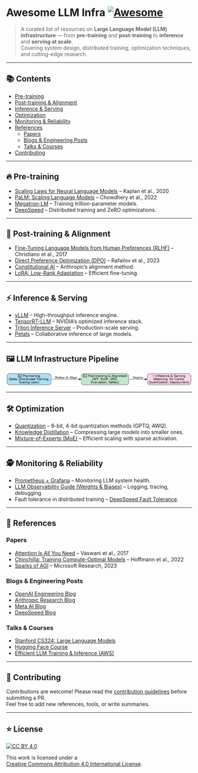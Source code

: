 # Awesome LLM Infra [![Awesome](https://awesome.re/badge.svg)](https://awesome.re)

> A curated list of resources on **Large Language Model (LLM) infrastructure** — from **pre-training** and **post-training** to **inference** and **serving at scale**.  
> Covering system design, distributed training, optimization techniques, and cutting-edge research.

---

## 📚 Contents

- [Pre-training](#-pre-training)
- [Post-training & Alignment](#-post-training--alignment)
- [Inference & Serving](#-inference--serving)
- [Optimization](#-optimization)
- [Monitoring & Reliability](#-monitoring--reliability)
- [References](#-references)
  - [Papers](#papers)
  - [Blogs & Engineering Posts](#blogs--engineering-posts)
  - [Talks & Courses](#talks--courses)
- [Contributing](#-contributing)

---

## 🔥 Pre-training
- [Scaling Laws for Neural Language Models](https://arxiv.org/abs/2001.08361) – Kaplan et al., 2020  
- [PaLM: Scaling Language Models](https://arxiv.org/abs/2204.02311) – Chowdhery et al., 2022  
- [Megatron-LM](https://github.com/NVIDIA/Megatron-LM) – Training trillion-parameter models.  
- [DeepSpeed](https://github.com/microsoft/DeepSpeed) – Distributed training and ZeRO optimizations.  

---

## 🎯 Post-training & Alignment
- [Fine-Tuning Language Models from Human Preferences (RLHF)](https://arxiv.org/abs/1706.03741) – Christiano et al., 2017  
- [Direct Preference Optimization (DPO)](https://arxiv.org/abs/2305.18290) – Rafailov et al., 2023  
- [Constitutional AI](https://arxiv.org/abs/2212.08073) – Anthropic’s alignment method.  
- [LoRA: Low-Rank Adaptation](https://arxiv.org/abs/2106.09685) – Efficient fine-tuning.  

---

## ⚡ Inference & Serving
- [vLLM](https://github.com/vllm-project/vllm) – High-throughput inference engine.  
- [TensorRT-LLM](https://github.com/NVIDIA/TensorRT-LLM) – NVIDIA’s optimized inference stack.  
- [Triton Inference Server](https://github.com/triton-inference-server/server) – Production-scale serving.  
- [Petals](https://github.com/bigscience-workshop/petals) – Collaborative inference of large models.  

---

## 🖼 LLM Infrastructure Pipeline

<!-- Prefer SVG (crisp on GitHub). Falls back to PNG if needed. -->
<picture>
    <source type="image/svg+xml" srcset="images/llm_infra_pipeline.svg" />
  <img alt="LLM Infra Pipeline" src="images/llm_infra_pipeline.png" />
</picture>

---

## 🛠 Optimization
- [Quantization](https://arxiv.org/abs/2210.17323) – 8-bit, 4-bit quantization methods (GPTQ, AWQ).  
- [Knowledge Distillation](https://arxiv.org/abs/1503.02531) – Compressing large models into smaller ones.  
- [Mixture-of-Experts (MoE)](https://arxiv.org/abs/1701.06538) – Efficient scaling with sparse activation.  

---

## 🕵️ Monitoring & Reliability
- [Prometheus + Grafana](https://prometheus.io/) – Monitoring LLM system health.  
- [LLM Observability Guide (Weights & Biases)](https://wandb.ai/site/articles/observability-for-llms) – Logging, tracing, debugging.  
- Fault tolerance in distributed training – [DeepSpeed Fault Tolerance](https://deepspeed.readthedocs.io/en/latest/fault_tolerance.html).  

---

## 📖 References

### Papers
- [Attention Is All You Need](https://arxiv.org/abs/1706.03762) – Vaswani et al., 2017  
- [Chinchilla: Training Compute-Optimal Models](https://arxiv.org/abs/2203.15556) – Hoffmann et al., 2022  
- [Sparks of AGI](https://arxiv.org/abs/2303.12712) – Microsoft Research, 2023  

### Blogs & Engineering Posts
- [OpenAI Engineering Blog](https://openai.com/research)  
- [Anthropic Research Blog](https://www.anthropic.com/index/research)  
- [Meta AI Blog](https://ai.meta.com/research/publications/)  
- [DeepSpeed Blog](https://www.deepspeed.ai/)  

### Talks & Courses
- [Stanford CS324: Large Language Models](https://web.stanford.edu/class/cs324/)  
- [Hugging Face Course](https://huggingface.co/course/chapter1)  
- [Efficient LLM Training & Inference (AWS)](https://www.youtube.com/watch?v=l2Wc2kFGYfU)  

---

## 🤝 Contributing
Contributions are welcome! Please read the [contribution guidelines](CONTRIBUTING.md) before submitting a PR.  
Feel free to add new references, tools, or write summaries.

---

## ⭐ License
[![CC BY 4.0][cc-by-shield]][cc-by]

This work is licensed under a  
[Creative Commons Attribution 4.0 International License][cc-by].

[cc-by]: http://creativecommons.org/licenses/by/4.0/  
[cc-by-shield]: https://img.shields.io/badge/License-CC%20BY%204.0-lightgrey.svg